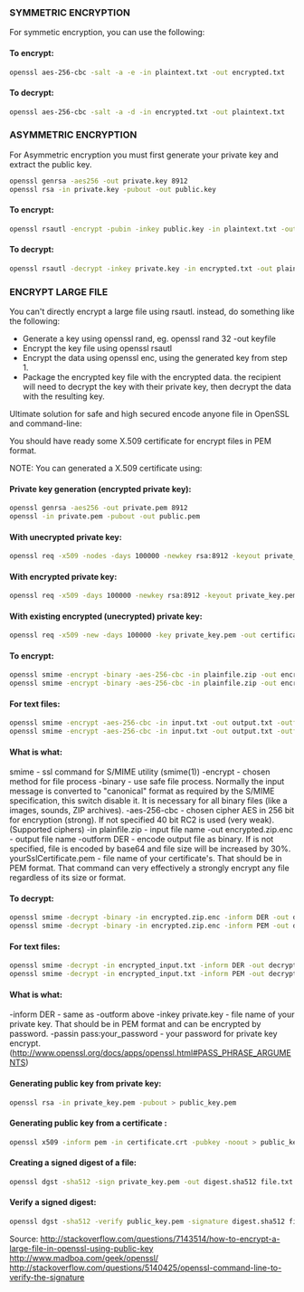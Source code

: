 ### SYMMETRIC ENCRYPTION

For symmetic encryption, you can use the following:

#### To encrypt:
```sh
openssl aes-256-cbc -salt -a -e -in plaintext.txt -out encrypted.txt
```

#### To decrypt:
```sh
openssl aes-256-cbc -salt -a -d -in encrypted.txt -out plaintext.txt
```

### ASYMMETRIC ENCRYPTION
For Asymmetric encryption you must first generate your private key and extract the public key.

```sh
openssl genrsa -aes256 -out private.key 8912
openssl rsa -in private.key -pubout -out public.key
```

#### To encrypt:
```sh
openssl rsautl -encrypt -pubin -inkey public.key -in plaintext.txt -out encrypted.txt
```

#### To decrypt:
```sh
openssl rsautl -decrypt -inkey private.key -in encrypted.txt -out plaintext.txt
```

### ENCRYPT LARGE FILE

You can't directly encrypt a large file using rsautl. instead, do something like the following:

- Generate a key using openssl rand, eg. openssl rand 32 -out keyfile
- Encrypt the key file using openssl rsautl
- Encrypt the data using openssl enc, using the generated key from step 1.
- Package the encrypted key file with the encrypted data. the recipient will need to decrypt the key with their private key, then   decrypt the data with the resulting key.

Ultimate solution for safe and high secured encode anyone file in OpenSSL and command-line:

You should have ready some X.509 certificate for encrypt files in PEM format.

NOTE: You can generated a X.509 certificate using:

#### Private key generation (encrypted private key):
```sh
openssl genrsa -aes256 -out private.pem 8912
openssl -in private.pem -pubout -out public.pem
```

#### With unecrypted private key:
```sh
openssl req -x509 -nodes -days 100000 -newkey rsa:8912 -keyout private_key.pem -out certificate.pem
```

#### With encrypted private key:
```sh
openssl req -x509 -days 100000 -newkey rsa:8912 -keyout private_key.pem -out certificate.pem
```

#### With existing encrypted (unecrypted) private key:
```sh
openssl req -x509 -new -days 100000 -key private_key.pem -out certificate.pem
```

#### To encrypt:
```sh
openssl smime -encrypt -binary -aes-256-cbc -in plainfile.zip -out encrypted.zip.enc -outform PEM yourSslCertificate.pem
openssl smime -encrypt -binary -aes-256-cbc -in plainfile.zip -out encrypted.zip.enc -outform DER yourSslCertificate.pem
```

#### For text files:
```sh
openssl smime -encrypt -aes-256-cbc -in input.txt -out output.txt -outform DER yourSslCertificate.pem
openssl smime -encrypt -aes-256-cbc -in input.txt -out output.txt -outform PEM yourSslCertificate.pem
```

#### What is what:

smime - ssl command for S/MIME utility (smime(1))
-encrypt - chosen method for file process
-binary - use safe file process. Normally the input message is converted to "canonical" format as required by the S/MIME specification, this switch disable it. It is necessary for all binary files (like a images, sounds, ZIP archives).
-aes-256-cbc - chosen cipher AES in 256 bit for encryption (strong). If not specified 40 bit RC2 is used (very weak). (Supported ciphers)
-in plainfile.zip - input file name
-out encrypted.zip.enc - output file name
-outform DER - encode output file as binary. If is not specified, file is encoded by base64 and file size will be increased by 30%.
yourSslCertificate.pem - file name of your certificate's. That should be in PEM format.
That command can very effectively a strongly encrypt any file regardless of its size or format.

#### To decrypt:
```sh
openssl smime -decrypt -binary -in encrypted.zip.enc -inform DER -out decrypted.zip -inkey private.key -passin pass:your_password
openssl smime -decrypt -binary -in encrypted.zip.enc -inform PEM -out decrypted.zip -inkey private.key -passin pass:your_password
```
#### For text files:
```sh
openssl smime -decrypt -in encrypted_input.txt -inform DER -out decrypted_input.zip -inkey private.key -passin pass:your_password
openssl smime -decrypt -in encrypted_input.txt -inform PEM -out decrypted_input.zip -inkey private.key -passin pass:your_password
```

#### What is what:

-inform DER - same as -outform above
-inkey private.key - file name of your private key. That should be in PEM format and can be encrypted by password.
-passin pass:your_password - your password for private key encrypt. (http://www.openssl.org/docs/apps/openssl.html#PASS_PHRASE_ARGUMENTS)

#### Generating public key from private key:
```sh
openssl rsa -in private_key.pem -pubout > public_key.pem
```

#### Generating public key from a certificate :
```sh
openssl x509 -inform pem -in certificate.crt -pubkey -noout > public_key.pem
```

#### Creating a signed digest of a file:
```sh
openssl dgst -sha512 -sign private_key.pem -out digest.sha512 file.txt
```

#### Verify a signed digest:
```sh
openssl dgst -sha512 -verify public_key.pem -signature digest.sha512 file.txt
```

Source: http://stackoverflow.com/questions/7143514/how-to-encrypt-a-large-file-in-openssl-using-public-key
http://www.madboa.com/geek/openssl/
http://stackoverflow.com/questions/5140425/openssl-command-line-to-verify-the-signature
